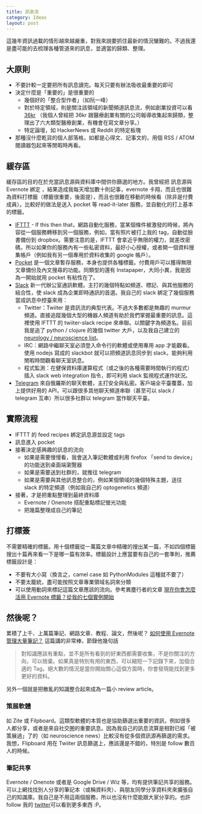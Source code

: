 ```yaml
---
title: 訊息流
category: Ideas
layout: post
---
```


這幾年資訊過載的情形越來越嚴重，對我來說要抓住最新的情況蠻難的。不過我還是盡可能的去梳理各種管道來的訊息，並適當的歸類、整理。

## 大原則

- 不要計較一定要把所有訊息讀完。每天只要有辦法吸收最重要的即可
- 決定什麼是「重要的」是很重要的
  - 幾個好的「整合型作者」（如阮一峰）
  - 對於特定領域，則是關注該領域的新聞頻道訊息流，例如創業投資可以看 [36kr](https://36kr.com/) （我個人曾經把 36kr 跟醫療創業有關的公司報導收集起來歸類，整理出了六大類型醫療創業，有機會在寫文章分享。）
  - 特定論壇，如 HackerNews 或 Reddit 的特定板塊
- 那種沒什麼乾貨的個人部落格，如都是心得文、記事文的，用個 RSS / ATOM 閱讀器包起來等閒暇時再看。

## 緩存區

緩存區的目的在於充當訊息源與資料庫中間供你篩選的地方。我曾經把 訊息源與 Evernote 綁定 ，結果造成我每天增加數十則記事，evernote 卡翔，而且也很難為資料打標籤（標籤很重要，後面提），而且也很難在移動的時候看（除非是付費成員）。比較好的做法是送入 pocket 等 read-it-later 服務，並自動化的打上基本的標籤。

- [IFTTT](https://ifttt.com) - If this then that，網路自動化服務，當某個條件被激發的時候，將內容從一個服務轉移到另一個服務，例如，當有照片被打上我的 tag，自動從臉書備份到 dropbox。需要注意的是，IFTTT 會拿近乎無限的權力，就差改密碼，所以如果你的服務內有一些私密資料，最好小心授權，或者開一個資料搜集帳戶（例如我有另一個專用於資料收集的 google 帳戶）。
- [Pocket](https://getpocket.com) 是一個文章暫存服務，本身也提供各種標籤。付費用戶可以獲得無限文章備份及內文搜尋的功能。同類型的還有 Instapaper，大同小異，我是因為一開始就用 pocket 有粘性在了。
- [Slack](https://slack.com) 新一代辦公室通訊軟體。主打的幾個特點如頻道、標記、與其他服務的結合性，使 slack 成為企業即時通訊的首選。我自己的 slack 綁定了幾個服務當成訊息中控臺來用：
  - Twitter：Twiiter 是資訊流的典型代表。不過大多數都是無趣的 murmur 頻道。直接追蹤幾個大型的機器人頻道有助於我們掌握最重要的訊息。這裡使用 IFTTT 的 twiiter-slack recipe 來串聯。以關鍵字為頻道名。目前我是追了 python / clojure 的幾個 twitter 大戶，以及我自己建立的 [neurology / neuroscience list](https://twitter.com/zaticwu/lists/neuroscience-neurology)。
  - IRC：網路中繼聊天室必須登入命令行的軟體或使用專用 app 才能觀看。使用 nodejs 寫成的 slackbot 就可以把頻道訊息同步到 slack，能夠利用閒暇時間觀看聊天室訊息。
  - 程式監測：在健保資料庫運算程式（或之後的各種需要時間執行的程式）插入 slack web integration 指令，即可利用 slack 監視程式運作狀況。
- [Telegram](https://telegram.org) 來自俄羅斯的聊天軟體，主打安全與私密。客戶端全平臺覆蓋，加上提供好用的 API，可以跟很多其他聊天頻道串聯（甚至可以 slack / telegram 互串）所以很多社群以 telegram 當作聊天平臺。

## 實際流程

- IFTTT 的 feed recipes 綁定訊息源並設定 tags
- 訊息進入 pocket
- 接著決定感興趣的訊息的流向
  - 如果是需要慢慢看，我會送入筆記軟體或利用 firefox 「send to device」 的功能送到桌面端瀏覽器
  - 如果是需要送到社群的，就推往 telegram
  - 如果是需要與其他訊息整合的，例如某個領域的幾個特殊主題，送往 slack 的特定頻道（例如我自己的 optogenetics 頻道）
- 接著，才是把重點整理到最終資料庫
  - Evernote / Onenote 搭配重點標記螢光功能
  - 把幾篇整理成自己的筆記

## 打標簽

不需要精確的標籤。用十個標籤從一萬篇文章中精確的搜出某一篇，不如四個標籤搜出十篇再來看一下是哪一篇有效率。標籤設計上應當要有自己的一套準則，推薦標籤設計是：

- 不要有大小寫（換言之，camel case 如 PythonModules 這種就不要了）
- 不要太籠統，盡可能按照文章專業領域名詞來分類
- 可以使用動詞來標記這篇文章應該的流向。參考異塵行者的文章 [現在你會怎麼活用 Evernote 標籤？從我的七個實例開始](http://www.playpcesor.com/2014/08/evernote-tag.html)

## 然後呢？

累積了上千、上萬篇筆記、網路文章、教程、論文，然後呢？ [如何使用 Evernote 管理大量筆記？](http://www.zhihu.com/question/20766964) 這篇講的非常棒，節錄他幾句話

> 對知識應該有重點，並不是所有看到的好東西都需要收集，不是你關注的方向，可以捨棄。如果真是特別有用的東西，可以縮短一下記錄下來，加個合適的 Tag。絕大數的情況是當你開始關心這個方面時，你會發現能找到更多更好的資料。

另外一個就是把散亂的知識整合起來成為一篇小 review article。

### 策展軟體

如 Zite 或 Filpboard。這類型軟體的本質也是協助篩選出重要的資訊，例如很多人都分享，或者是來自社交圈的重要訊息。因為我自己的訊息流算是相對已經「被策展過」了的（如 neuroscience news）比較沒有從多個資訊源再篩選的需求。我想，Flipboard 用在 Twiiter 訊息篩選上，應該還是不錯的，特別是 follow 數百人的時候。

### 筆記共享

Evernote / Onenote 或者是 Google Drive / Wiz 等，均有提供筆記共享的服務。可以上網找找別人分享的筆記本（或稱資料夾）、與朋友同學分享資料夾來擴張自己的知識庫。我自己是不用這兩個服務，所以也沒有什麼能跟大家分享的。也許 follow 我的 [twitter](https://twitter.com/yfw3u)可以看到更多東西 :P。
